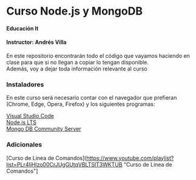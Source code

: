 # Curso Node.js y MongoDB
#### Educación It
#### Instructor: Andrés Villa

En este repositorio encontrarán todo el código que vayamos haciendo en clase para que si no llegan a copiar lo tengan disponible.  
Además, voy a dejar toda información relevante al curso

### Instaladores
En este curso será necesario contar con el navegador que prefieran (Chrome, Edge, Opera, Firefox) y los siguientes programas:

[Visual Studio Code](https://code.visualstudio.com/ "Visual Studio Code")  
[Node.js LTS](https://nodejs.org/en/ "Node.js LTS")  
[Mongo DB Community Server](https://www.mongodb.com/try/download/community "Mongo DB Community Server")  

### Adicionales
[Curso de Linea de Comandos](https://www.youtube.com/playlist?list=PLr4IjHlzo00CrJUgGUtqVBLTSlT3WKTUB "Curso de Linea de Comandos"]  
